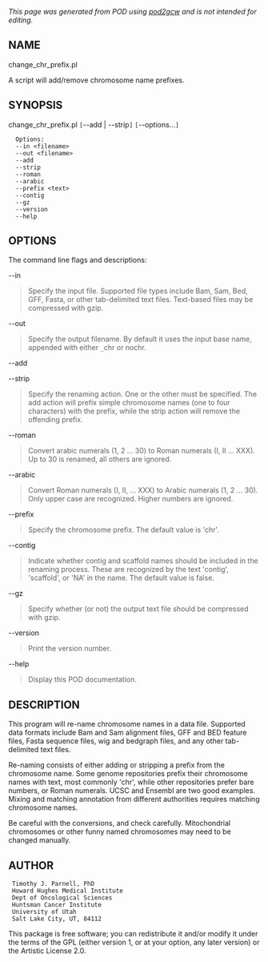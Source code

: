 _This page was generated from POD using [pod2gcw](http://code.google.com/p/pod2gcw) and is not intended for editing._

## NAME ##
change\_chr\_prefix.pl

A script will add/remove chromosome name prefixes.

## SYNOPSIS ##
change\_chr\_prefix.pl `[`--add | --strip`]` `[`--options...`]` <filename>

```
  Options:
  --in <filename>
  --out <filename> 
  --add
  --strip
  --roman
  --arabic
  --prefix <text>
  --contig
  --gz
  --version
  --help
```
## OPTIONS ##
The command line flags and descriptions:

--in <filename>


> Specify the input file. Supported file types include Bam, Sam, Bed,  GFF, Fasta, or other tab-delimited text files. Text-based files may be  compressed with gzip.

> 
--out <filename>


> Specify the output filename. By default it uses the input base name,  appended with either `_`chr or nochr.

> 
--add


--strip


> Specify the renaming action. One or the other must be specified. The add  action will prefix simple chromosome names (one to four characters) with  the prefix, while the strip action will remove the offending prefix.

> 
--roman


> Convert arabic numerals (1, 2 ... 30) to Roman numerals (I, II ... XXX).  Up to 30 is renamed, all others are ignored.

> 
--arabic


> Convert Roman numerals (I, II, ... XXX) to Arabic numerals (1, 2 ... 30). Only upper case are recognized. Higher numbers are ignored.

> 
--prefix <text>


> Specify the chromosome prefix. The default value is 'chr'.

> 
--contig


> Indicate whether contig and scaffold names should be included  in the renaming process. These are recognized by the text 'contig',  'scaffold', or 'NA' in the name. The default value is false.

> 
--gz


> Specify whether (or not) the output text file should be compressed with gzip.

> 
--version


> Print the version number.

> 
--help


> Display this POD documentation.

> 
## DESCRIPTION ##
This program will re-name chromosome names in a data file. Supported data  formats include Bam and Sam alignment files, GFF and BED feature files,  Fasta sequence files, wig and bedgraph files, and any other tab-delimited  text files.

Re-naming consists of either adding or stripping a prefix from the chromosome  name. Some genome repositories prefix their chromosome names with text,  most commonly 'chr', while other repositories prefer bare numbers, or  Roman numerals. UCSC and Ensembl are two good examples. Mixing  and matching annotation from different authorities requires matching  chromosome names.

Be careful with the conversions, and check carefully. Mitochondrial  chromosomes or other funny named chromosomes may need to be changed manually.

## AUTHOR ##
```
 Timothy J. Parnell, PhD
 Howard Hughes Medical Institute
 Dept of Oncological Sciences
 Huntsman Cancer Institute
 University of Utah
 Salt Lake City, UT, 84112
```
This package is free software; you can redistribute it and/or modify it under the terms of the GPL (either version 1, or at your option, any later version) or the Artistic License 2.0.
